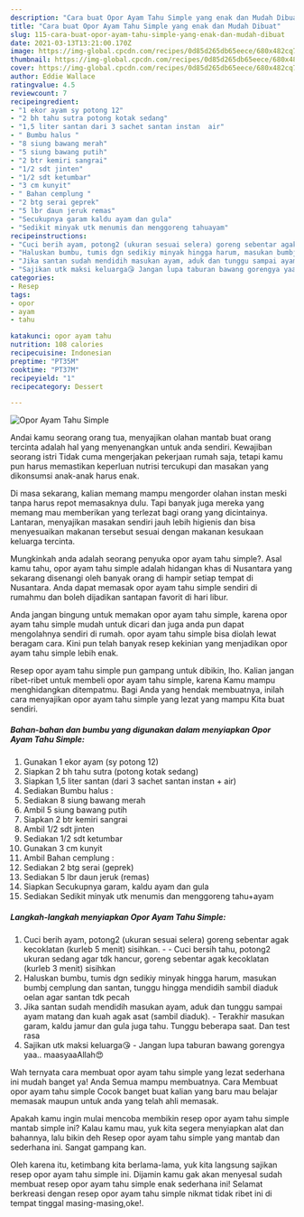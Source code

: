 ```yaml
---
description: "Cara buat Opor Ayam Tahu Simple yang enak dan Mudah Dibuat"
title: "Cara buat Opor Ayam Tahu Simple yang enak dan Mudah Dibuat"
slug: 115-cara-buat-opor-ayam-tahu-simple-yang-enak-dan-mudah-dibuat
date: 2021-03-13T13:21:00.170Z
image: https://img-global.cpcdn.com/recipes/0d85d265db65eece/680x482cq70/opor-ayam-tahu-simple-foto-resep-utama.jpg
thumbnail: https://img-global.cpcdn.com/recipes/0d85d265db65eece/680x482cq70/opor-ayam-tahu-simple-foto-resep-utama.jpg
cover: https://img-global.cpcdn.com/recipes/0d85d265db65eece/680x482cq70/opor-ayam-tahu-simple-foto-resep-utama.jpg
author: Eddie Wallace
ratingvalue: 4.5
reviewcount: 7
recipeingredient:
- "1 ekor ayam sy potong 12"
- "2 bh tahu sutra potong kotak sedang"
- "1,5 liter santan dari 3 sachet santan instan  air"
- " Bumbu halus "
- "8 siung bawang merah"
- "5 siung bawang putih"
- "2 btr kemiri sangrai"
- "1/2 sdt jinten"
- "1/2 sdt ketumbar"
- "3 cm kunyit"
- " Bahan cemplung "
- "2 btg serai geprek"
- "5 lbr daun jeruk remas"
- "Secukupnya garam kaldu ayam dan gula"
- "Sedikit minyak utk menumis dan menggoreng tahuayam"
recipeinstructions:
- "Cuci berih ayam, potong2 (ukuran sesuai selera) goreng sebentar agak kecoklatan (kurleb 5 menit) sisihkan.   Cuci bersih tahu, potong2 ukuran sedang agar tdk hancur, goreng sebentar agak kecoklatan (kurleb 3 menit) sisihkan"
- "Haluskan bumbu, tumis dgn sedikiy minyak hingga harum, masukan bumbj cemplung dan santan, tunggu hingga mendidih sambil diaduk oelan agar santan tdk pecah"
- "Jika santan sudah mendidih masukan ayam, aduk dan tunggu sampai ayam matang dan kuah agak asat (sambil diaduk).  Terakhir masukan garam, kaldu jamur dan gula juga tahu. Tunggu beberapa saat. Dan test rasa"
- "Sajikan utk maksi keluarga😘 Jangan lupa taburan bawang gorengya yaa.. maasyaaAllah😍"
categories:
- Resep
tags:
- opor
- ayam
- tahu

katakunci: opor ayam tahu 
nutrition: 108 calories
recipecuisine: Indonesian
preptime: "PT35M"
cooktime: "PT37M"
recipeyield: "1"
recipecategory: Dessert

---
```



![Opor Ayam Tahu Simple](https://img-global.cpcdn.com/recipes/0d85d265db65eece/680x482cq70/opor-ayam-tahu-simple-foto-resep-utama.jpg)

Andai kamu seorang orang tua, menyajikan olahan mantab buat orang tercinta adalah hal yang menyenangkan untuk anda sendiri. Kewajiban seorang istri Tidak cuma mengerjakan pekerjaan rumah saja, tetapi kamu pun harus memastikan keperluan nutrisi tercukupi dan masakan yang dikonsumsi anak-anak harus enak.

Di masa  sekarang, kalian memang mampu mengorder olahan instan meski tanpa harus repot memasaknya dulu. Tapi banyak juga mereka yang memang mau memberikan yang terlezat bagi orang yang dicintainya. Lantaran, menyajikan masakan sendiri jauh lebih higienis dan bisa menyesuaikan makanan tersebut sesuai dengan makanan kesukaan keluarga tercinta. 



Mungkinkah anda adalah seorang penyuka opor ayam tahu simple?. Asal kamu tahu, opor ayam tahu simple adalah hidangan khas di Nusantara yang sekarang disenangi oleh banyak orang di hampir setiap tempat di Nusantara. Anda dapat memasak opor ayam tahu simple sendiri di rumahmu dan boleh dijadikan santapan favorit di hari libur.

Anda jangan bingung untuk memakan opor ayam tahu simple, karena opor ayam tahu simple mudah untuk dicari dan juga anda pun dapat mengolahnya sendiri di rumah. opor ayam tahu simple bisa diolah lewat beragam cara. Kini pun telah banyak resep kekinian yang menjadikan opor ayam tahu simple lebih enak.

Resep opor ayam tahu simple pun gampang untuk dibikin, lho. Kalian jangan ribet-ribet untuk membeli opor ayam tahu simple, karena Kamu mampu menghidangkan ditempatmu. Bagi Anda yang hendak membuatnya, inilah cara menyajikan opor ayam tahu simple yang lezat yang mampu Kita buat sendiri.

<!--inarticleads1-->

##### Bahan-bahan dan bumbu yang digunakan dalam menyiapkan Opor Ayam Tahu Simple:

1. Gunakan 1 ekor ayam (sy potong 12)
1. Siapkan 2 bh tahu sutra (potong kotak sedang)
1. Siapkan 1,5 liter santan (dari 3 sachet santan instan + air)
1. Sediakan  Bumbu halus :
1. Sediakan 8 siung bawang merah
1. Ambil 5 siung bawang putih
1. Siapkan 2 btr kemiri sangrai
1. Ambil 1/2 sdt jinten
1. Sediakan 1/2 sdt ketumbar
1. Gunakan 3 cm kunyit
1. Ambil  Bahan cemplung :
1. Sediakan 2 btg serai (geprek)
1. Sediakan 5 lbr daun jeruk (remas)
1. Siapkan Secukupnya garam, kaldu ayam dan gula
1. Sediakan Sedikit minyak utk menumis dan menggoreng tahu+ayam




<!--inarticleads2-->

##### Langkah-langkah menyiapkan Opor Ayam Tahu Simple:

1. Cuci berih ayam, potong2 (ukuran sesuai selera) goreng sebentar agak kecoklatan (kurleb 5 menit) sisihkan.  -  - Cuci bersih tahu, potong2 ukuran sedang agar tdk hancur, goreng sebentar agak kecoklatan (kurleb 3 menit) sisihkan
1. Haluskan bumbu, tumis dgn sedikiy minyak hingga harum, masukan bumbj cemplung dan santan, tunggu hingga mendidih sambil diaduk oelan agar santan tdk pecah
1. Jika santan sudah mendidih masukan ayam, aduk dan tunggu sampai ayam matang dan kuah agak asat (sambil diaduk).  - Terakhir masukan garam, kaldu jamur dan gula juga tahu. Tunggu beberapa saat. Dan test rasa
1. Sajikan utk maksi keluarga😘 - Jangan lupa taburan bawang gorengya yaa.. maasyaaAllah😍




Wah ternyata cara membuat opor ayam tahu simple yang lezat sederhana ini mudah banget ya! Anda Semua mampu membuatnya. Cara Membuat opor ayam tahu simple Cocok banget buat kalian yang baru mau belajar memasak maupun untuk anda yang telah ahli memasak.

Apakah kamu ingin mulai mencoba membikin resep opor ayam tahu simple mantab simple ini? Kalau kamu mau, yuk kita segera menyiapkan alat dan bahannya, lalu bikin deh Resep opor ayam tahu simple yang mantab dan sederhana ini. Sangat gampang kan. 

Oleh karena itu, ketimbang kita berlama-lama, yuk kita langsung sajikan resep opor ayam tahu simple ini. Dijamin kamu gak akan menyesal sudah membuat resep opor ayam tahu simple enak sederhana ini! Selamat berkreasi dengan resep opor ayam tahu simple nikmat tidak ribet ini di tempat tinggal masing-masing,oke!.

